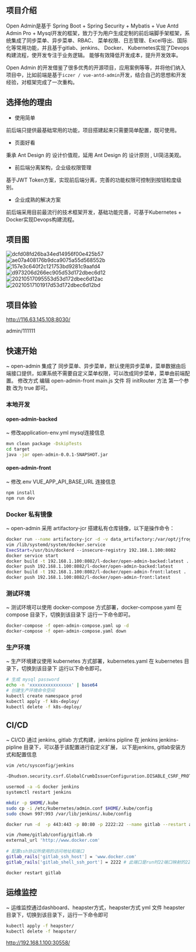 ## 项目介绍

Open Admin是基于 Spring Boot + Spring Security + Mybatis + Vue Antd Admin Pro + Mysql开发的框架，致力于为用户生成定制的前后端脚手架框架，系统集成了同步菜单、异步菜单、RBAC、 菜单权限、日志管理、Excel导出、国际化等常用功能，并且基于gitlab、jenkins、 Docker、 Kubernetes实现了Devops构建流程，使开发专注于业务逻辑。 能够有效降低开发成本，提升开发效率。

Open Admin 的开发借鉴了很多优秀的开源项目，应用案例等等，并将他们纳入项目中，比如前端是基于`iczer / vue-antd-admin`开发，结合自己的思想和开发经验，对框架完成了一次重构。

## 选择他的理由


- 使用简单

前后端只提供最基础常用的功能，项目搭建起来只需要简单配置，既可使用。

- 页面好看

秉承 Ant Design 的 设计价值观，延用 Ant Design 的 设计原则 , UI简洁美观。

- 前后端分离架构，企业级权限管理

基于JWT Token方案，实现前后端分离，完善的功能权限可控制到按钮粒度级别。

- 企业成熟的解决方案

前后端采用目前最流行的技术框架开发，基础功能完善，可基于Kubernetes + Docker实现Devops构建流程。


## 项目图

![dcfd08fd26ba34ed14956f00e425b57](https://user-images.githubusercontent.com/45785238/123389408-6d603b80-d5cc-11eb-80be-871abf2eadb7.png)
![ae07a408176b9dca9075a55d568552b](https://user-images.githubusercontent.com/45785238/123389431-74874980-d5cc-11eb-9462-2fc00926337d.png)
![157e3c640f2c121753bd9281c9aafd4](https://user-images.githubusercontent.com/45785238/123389440-76e9a380-d5cc-11eb-9cdb-2182c84fa74a.png)
![d973206d266ec905d53d172dbec6d12](https://user-images.githubusercontent.com/45785238/123389447-78b36700-d5cc-11eb-9010-ef942d8287ba.png)
![20210517095553d53d172dbec6d12ac](https://user-images.githubusercontent.com/45785238/123389467-7c46ee00-d5cc-11eb-88c2-2aa134728370.png)
![20210517101917d53d172dbec6d12bd](https://user-images.githubusercontent.com/45785238/123389478-7f41de80-d5cc-11eb-81d1-2ed8c09ddfe8.png)


## 项目体验

http://116.63.145.108:8030/

admin/111111

## 快速开始

~ open-admin 集成了 同步菜单、异步菜单，默认使用异步菜单，菜单数据由后端接口提供，如果系统不需要自定义菜单权限，可以改成同步菜单，菜单由前端配置。 修改方式 
编辑 open-admin-front main.js 文件 将 initRouter 方法 第一个参数 改为 true 即可。

### 本地开发

#### open-admin-backed

~ 修改application-env.yml mysql连接信息

```bash
mvn clean package -DskipTests
cd target
java -jar open-admin-0.0.1-SNAPSHOT.jar
```

#### open-admin-front

~ 修改.env VUE_APP_API_BASE_URL 连接信息

```bash
npm install 
npm run dev
```

### Docker 私有镜像

~ open-admin 采用 artifactory-jcr 搭建私有仓库镜像，以下是操作命令：

```bash
docker run --name artifactory-jcr -d -v data_artifactory:/var/opt/jfrog/artifactory -p 8082:8082 -p 8083:8083 docker.bintray.io/jfrog/artifactory-jcr:latest
vim /lib/systemd/system/docker.service 
ExecStart=/usr/bin/dockerd --insecure-registry 192.168.1.100:8082
docker service start
docker build -t 192.168.1.100:8082/l-docker/open-admin-backed:latest .
docker push 192.168.1.100:8082/l-docker/open-admin-backed:latest
docker build -t 192.168.1.100:8082/l-docker/open-admin-front:latest .
docker push 192.168.1.100:8082/l-docker/open-admin-front:latest

```

### 测试环境

~ 测试环境可以使用 docker-compose 方式部署，docker-compose.yaml 在 compose 目录下，切换到该目录下 运行一下命令即可。

```bash
docker-compose -f open-admin-compose.yaml up -d
docker-compose -f open-admin-compose.yaml down
```


### 生产环境

~ 生产环境建议使用 kubernetes 方式部署，kubernetes.yaml 在 kubernetes 目录下，切换到该目录下 运行以下命令即可。

```bash
# 生成 mysql password
echo -n 'xxxxxxxxxxxxxxxx' | base64
# 创建生产环境命令空间
kubectl create namespace prod
kubectl apply -f k8s-deploy/
kubectl delete -f k8s-deploy/
```

## CI/CD

~ CI/CD 通过 jenkins, gitlab 方式构建，jenkins pipline 在 jenkins jenkins-pipline 目录下，可以基于该配置进行自定义扩展， 以下是jenkins, gitlab安装方式和配置信息

```bash
vim /etc/sysconfig/jenkins

-Dhudson.security.csrf.GlobalCrumbIssuerConfiguration.DISABLE_CSRF_PROTECTION=true

usermod -a -G docker jenkins
systemctl restart jenkins

mkdir -p $HOME/.kube  
sudo cp -i /etc/kubernetes/admin.conf $HOME/.kube/config
sudo chown 997:993 /var/lib/jenkins/.kube/config
```

```bash
docker run -d  -p 443:443 -p 80:80 -p 2222:22 --name gitlab --restart always -v /home/gitlab/config:/etc/gitlab -v /home/gitlab/logs:/var/log/gitlab -v /home/gitlab/data:/var/opt/gitlab gitlab/gitlab-ce

vim /home/gitlab/config/gitlab.rb
external_url 'http://www.docker.com'
 
# 配置ssh协议所使用的访问地址和端口
gitlab_rails['gitlab_ssh_host'] = 'www.docker.com'
gitlab_rails['gitlab_shell_ssh_port'] = 2222 # 此端口是run时22端口映射的2222端口

docker restart gitlab
```

## 运维监控

~ 运维监控通过dashboard、heapster方式，heapster方式 yml 文件 heapster 目录下，切换到该目录下，运行一下命令即可

```bash
kubectl apply -f heapster/
kubectl delete -f heapster/
```

http://192.168.1.100:30558/
